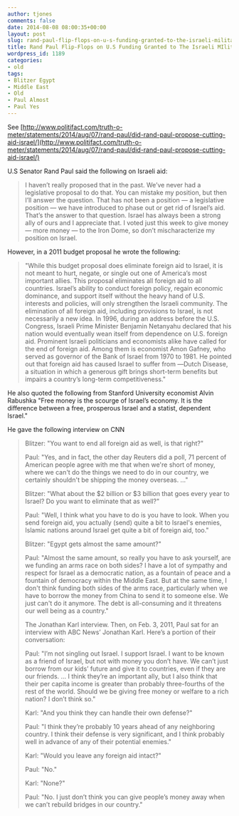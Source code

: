 ```yaml
---
author: tjones
comments: false
date: 2014-08-08 08:00:35+00:00
layout: post
slug: rand-paul-flip-flops-on-u-s-funding-granted-to-the-israeli-military
title: Rand Paul Flip-Flops on U.S Funding Granted to The Israeli MIlitary
wordpress_id: 1189
categories:
- old
tags:
- Blitzer Egypt
- Middle East
- Old
- Paul Almost
- Paul Yes
---
```


See [http://www.politifact.com/truth-o-meter/statements/2014/aug/07/rand-paul/did-rand-paul-propose-cutting-aid-israel/](http://www.politifact.com/truth-o-meter/statements/2014/aug/07/rand-paul/did-rand-paul-propose-cutting-aid-israel/)





U.S Senator Rand Paul said the following on Israeli aid:





<blockquote> 
I haven’t really proposed that in the past. We’ve never had a legislative proposal to do that. You can mistake my position, but then I’ll answer the question. That has not been a position — a legislative position — we have introduced to phase out or get rid of Israel’s aid. That’s the answer to that question. Israel has always been a strong ally of ours and I appreciate that. I voted just this week to give money — more money — to the Iron Dome, so don’t mischaracterize my position on Israel.  
</blockquote>





However, in a 2011 budget proposal he wrote the following:





<blockquote> 
"While this budget proposal does eliminate foreign aid to Israel, it is not meant to hurt, negate, or single out one of America’s most important allies. This proposal eliminates all foreign aid to all countries. Israel’s ability to conduct foreign policy, regain economic dominance, and support itself without the heavy hand of U.S. interests and policies, will only strengthen the Israeli community. The elimination of all foreign aid, including provisions to Israel, is not necessarily a new idea. In 1996, during an address before the U.S. Congress, Israeli Prime Minister Benjamin Netanyahu declared that his nation would eventually wean itself from dependence on U.S. foreign aid. Prominent Israeli politicians and economists alike have called for the end of foreign aid. Among them is economist Amon Gafney, who served as governor of the Bank of Israel from 1970 to 1981. He pointed out that foreign aid has caused Israel to suffer from ―Dutch Disease, a situation in which a generous gift brings short-term benefits but impairs a country’s long-term competitiveness."  
</blockquote>





He also quoted the following from Stanford University economist Alvin Rabushka "Free money is the scourge of Israel’s economy. It is the difference between a free, prosperous Israel and a statist, dependent Israel."





He gave the following interview on CNN





<blockquote> 
Blitzer: "You want to end all foreign aid as well, is that right?"

Paul: "Yes, and in fact, the other day Reuters did a poll, 71 percent of American people agree with me that when we're short of money, where we can't do the things we need to do in our country, we certainly shouldn't be shipping the money overseas. …"

Blitzer: "What about the $2 billion or $3 billion that goes every year to Israel? Do you want to eliminate that as well?"

Paul: "Well, I think what you have to do is you have to look. When you send foreign aid, you actually (send) quite a bit to Israel's enemies, Islamic nations around Israel get quite a bit of foreign aid, too."

Blitzer: "Egypt gets almost the same amount?"

Paul: "Almost the same amount, so really you have to ask yourself, are we funding an arms race on both sides? I have a lot of sympathy and respect for Israel as a democratic nation, as a fountain of peace and a fountain of democracy within the Middle East. But at the same time, I don't think funding both sides of the arms race, particularly when we have to borrow the money from China to send it to someone else. We just can't do it anymore. The debt is all-consuming and it threatens our well being as a country."

The Jonathan Karl interview. Then, on Feb. 3, 2011, Paul sat for an interview with ABC News’ Jonathan Karl. Here’s a portion of their conversation:

Paul: "I’m not singling out Israel. I support Israel. I want to be known as a friend of Israel, but not with money you don’t have. We can’t just borrow from our kids’ future and give it to countries, even if they are our friends. ... I think they’re an important ally, but I also think that their per capita income is greater than probably three-fourths of the rest of the world. Should we be giving free money or welfare to a rich nation? I don’t think so."

Karl: "And you think they can handle their own defense?"

Paul: "I think they’re probably 10 years ahead of any neighboring country. I think their defense is very significant, and I think probably well in advance of any of their potential enemies."

Karl: "Would you leave any foreign aid intact?"

Paul: "No."

Karl: "None?"

Paul: "No. I just don’t think you can give people’s money away when we can’t rebuild bridges in our country."  
</blockquote>
